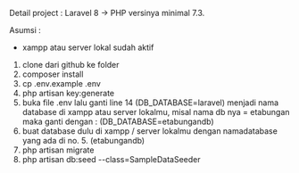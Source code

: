 Detail project : Laravel 8 -> PHP versinya minimal 7.3.

Asumsi :

-   xampp atau server lokal sudah aktif

1. clone dari github ke folder
2. composer install
3. cp .env.example .env
4. php artisan key:generate
5. buka file .env lalu ganti line 14 (DB_DATABASE=laravel) menjadi nama database di xampp atau server lokalmu, misal nama db nya = etabungan maka ganti dengan : (DB_DATABASE=etabungandb)
6. buat database dulu di xampp / server lokalmu dengan namadatabase yang ada di no. 5. (etabungandb)
7. php artisan migrate
8. php artisan db:seed --class=SampleDataSeeder
